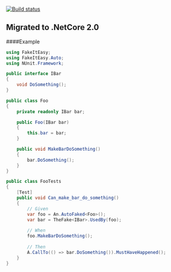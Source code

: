 [![Build status](https://ci.appveyor.com/api/projects/status/h2iirqumti2wfd22/branch/master?svg=true)](https://ci.appveyor.com/project/jamiehumphries/fakeiteasy-auto/branch/master)

## Migrated to .NetCore 2.0

####Example

```csharp
using FakeItEasy;
using FakeItEasy.Auto;
using NUnit.Framework;

public interface IBar
{
    void DoSomething();
}

public class Foo
{
    private readonly IBar bar;

    public Foo(IBar bar)
    {
        this.bar = bar;
    }

    public void MakeBarDoSomething()
    {
        bar.DoSomething();
    }
}

public class FooTests
{
    [Test]
    public void Can_make_bar_do_something()
    {
        // Given
        var foo = An.AutoFaked<Foo>();
        var bar = TheFake<IBar>.UsedBy(foo);
        
        // When
        foo.MakeBarDoSomething();
        
        // Then
        A.CallTo(() => bar.DoSomething()).MustHaveHappened();
    }
}
```

